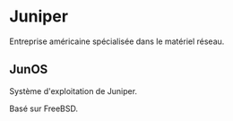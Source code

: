 # Juniper

Entreprise américaine spécialisée dans le matériel réseau.

## JunOS

Système d'exploitation de Juniper.

Basé sur FreeBSD.